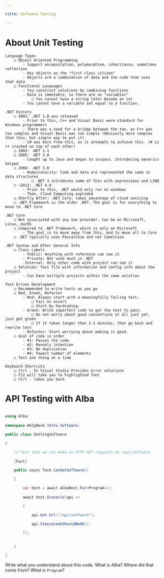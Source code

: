 ```yaml
---

title: Software Testing

---
```

 
# About Unit Testing
 
    Language Types
        ○ Object Oriented Programming
            - Support encapsulation, polymorphism, inheritance, sometimes reflection
            - Has objects as the "first class citizen"
            - Objects are a combination of data and the code that uses that data
        ○ Functional Languages
            - You construct solutions by combining functions
            - Data is immutable, so there are no "variables"
                □ You cannot have a string later become an int
            - You cannot have a variable set equal to a function.
        
    .NET History
        ○ 2002: .NET 1.0 was released
            - Prior to this, C++ and Visual Basic were standard for Windows programmers
            - There was a need for a bridge between the two, as C++ was too complex and Visual Basic was too simple (Obviously more complex than this, but simple way to put it).
            - C# was born from this, as it attempts to achieve this. (# is ++ stacked on top of each other)
        ○ 2003: .NET 1.1
        ○ 2005: .NET 2.0
            - Caught up to Java and began to surpass. Introducing Generics helped 
        ○ 2008: .NET 3.0
            - Homoiconicity: Code and data are represented the same in data structures
                □ .NET 3 introduces some of this with expressions and LINQ
        ○ ~2013: .NET 4.0
            - Prior to this, .NET would only run on windows
            - Then, Cloud Computing exploded
        ○ Shortly After: .NET Core, takes advantage of cloud sevicing
        ○ .NET Framework is the older .NET. The goal is for everything to move to .NET Core

    .NET Core
        ○ Not associated with any one provider. Can be on Microsoft, Linux, macOS
        ○ Compared to .NET Framework, which is only on Microsoft
            - The goal is to move away from this, and to move all to Core
        ○ .NET typically uses PascalCase and not CamelCase

    .NET Syntax and Other General Info
        ○ Class Labels
            - Public: Anything with reference can see it
            - Private: Not used much in .NET
            -Internal: Only other code with project can see it
        ○ Solution: Text file with information and config info about the project
            - Can have multiple projects within the same solution

    Test Driven Development
        ○ Recommended to write tests as you go
        ○ Red, Green, Refactor
            - Red: Always start with a meaningfully failing test.
                □ Fail on assert
                □ Start by hardcoding.
            - Green: Write imperfect code to get the test to pass.
                □ Do not worry about good conventions at all just yet, just get green
                □ If it takes longer than 2-3 minutes, then go back and rewrite test
            - Refactor: Start worrying about making it good.
        ○ Goal of code in order
            - #1: Passes the code
            - #2: Reveals intention
            - #3: No duplication
            - #4: Fewest number of elements
        ○ Test one thing at a time

    Keyboard Shortcuts
        ○ Ctrl . In Visual Studio Provides error solutions
        ○ F12 will take you to highlighted func
        ○ Ctrl - takes you back
 
# API Testing with Alba
 
```csharp
 
using Alba;
 
namespace HelpDesk.Tests.Software;

public class GettingSoftware

{

    // Test that we can make an HTTP GET requests to /api/software
 
    [Fact]

    public async Task CanGetSoftware()

    {

        var host = await AlbaHost.For<Program>();
 
        await host.Scenario(api =>

        {

            api.Get.Url("/api/software");

            api.StatusCodeShouldBeOk();

        });
 
 
    }

}

```
 
Write what you understand about this code. What is Alba? Where did that come from? What is `Program`?
 